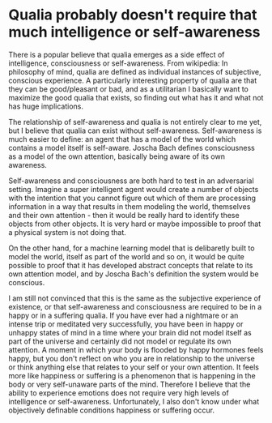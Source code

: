 # Qualia probably doesn't require that much intelligence or self-awareness
There is a popular believe that qualia emerges as a side effect of intelligence, consciousness or self-awareness.
From wikipedia: In philosophy of mind, qualia are defined as individual instances of subjective, conscious experience.
A particularly interesting property of qualia are that they can be good/pleasant or bad, and as a utilitarian I basically want to maximize the good qualia that exists, so finding out what has it and what not has huge implications.

The relationship of self-awareness and qualia is not entirely clear to me yet, but I believe that qualia can exist without self-awareness.
Self-awareness is much easier to define: an agent that has a model of the world which contains a model itself is self-aware. Joscha Bach defines consciousness as a model of the own attention, basically being aware of its own awareness.

Self-awareness and consciousness are both hard to test in an adversarial setting.
Imagine a super intelligent agent would create a number of objects with the intention that you cannot figure out which of them are processing information in a way that results in them modeling the world, themselves and their own attention - then it would be really hard to identify these objects from other objects.
It is very hard or maybe impossible to proof that a physical system is not doing that.

On the other hand, for a machine learning model that is delibaretly built to model the world, itself as part of the world and so on, it would be quite possible to proof that it has developed abstract concepts that relate to its own attention model, and by Joscha Bach's definition the system would be conscious.

I am still not convinced that this is the same as the subjective experience of existence, or that self-awareness and consciousness are required to be in a happy or in a suffering qualia.
If you have ever had a nightmare or an intense trip or meditated very successfully, you have been in happy or unhappy states of mind in a time where your brain did not model itself as part of the universe and certainly did not model or regulate its own attention. A moment in which your body is flooded by happy hormones feels happy, but you don't reflect on who you are in relationship to the universe or think anything else that relates to your self or your own attention. It feels more like happiness or suffering is a phenomenon that is happening in the body or very self-unaware parts of the mind.
Therefore I believe that the ability to experience emotions does not require very high levels of intelligence or self-awareness. Unfortunately, I also don't know under what objectively definable conditions happiness or suffering occur.
